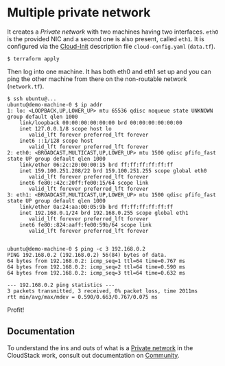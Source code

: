 # Multiple private network

It creates a _Private network_ with two machines having two interfaces. `eth0` is
the provided NIC and a second one is also present, called `eth1`. It is configured
via the [Cloud-Init] description file `cloud-config.yaml` (`data.tf`).

```console
$ terraform apply
```

Then log into one machine. It has both eth0 and eth1 set up and you can ping the
other machine from there on the non-routable network (`network.tf`).

```
$ ssh ubuntu@...
ubuntu@demo-machine-0 $ ip addr
1: lo: <LOOPBACK,UP,LOWER_UP> mtu 65536 qdisc noqueue state UNKNOWN group default qlen 1000
    link/loopback 00:00:00:00:00:00 brd 00:00:00:00:00:00
    inet 127.0.0.1/8 scope host lo
       valid_lft forever preferred_lft forever
    inet6 ::1/128 scope host 
       valid_lft forever preferred_lft forever
2: eth0: <BROADCAST,MULTICAST,UP,LOWER_UP> mtu 1500 qdisc pfifo_fast state UP group default qlen 1000
    link/ether 06:2c:20:00:00:15 brd ff:ff:ff:ff:ff:ff
    inet 159.100.251.208/22 brd 159.100.251.255 scope global eth0
       valid_lft forever preferred_lft forever
    inet6 fe80::42c:20ff:fe00:15/64 scope link
       valid_lft forever preferred_lft forever
3: eth1: <BROADCAST,MULTICAST,UP,LOWER_UP> mtu 1500 qdisc pfifo_fast state UP group default qlen 1000
    link/ether 0a:24:aa:00:05:9b brd ff:ff:ff:ff:ff:ff
    inet 192.168.0.1/24 brd 192.168.0.255 scope global eth1
       valid_lft forever preferred_lft forever
    inet6 fe80::824:aaff:fe00:59b/64 scope link
       valid_lft forever preferred_lft forever


ubuntu@demo-machine-0 $ ping -c 3 192.168.0.2
PING 192.168.0.2 (192.168.0.2) 56(84) bytes of data.
64 bytes from 192.168.0.2: icmp_seq=1 ttl=64 time=0.767 ms
64 bytes from 192.168.0.2: icmp_seq=2 ttl=64 time=0.590 ms
64 bytes from 192.168.0.2: icmp_seq=3 ttl=64 time=0.632 ms

--- 192.168.0.2 ping statistics ---
3 packets transmitted, 3 received, 0% packet loss, time 2011ms
rtt min/avg/max/mdev = 0.590/0.663/0.767/0.075 ms
```

Profit!

## Documentation

To understand the ins and outs of what is a [Private network][] in
the CloudStack work, consult out documentation on [Community][].

[Community]: https://community.exoscale.ch/
[Private network]: https://community.exoscale.ch/documentation/compute/privnet/
[Cloud-Init]: https://community.exoscale.ch/documentation/compute/cloud-init/
